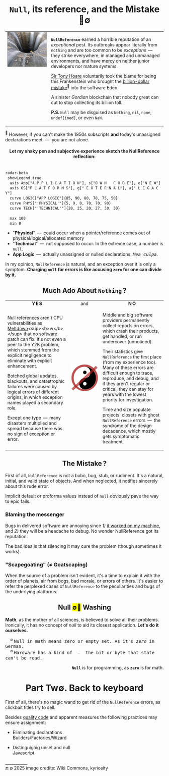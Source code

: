 <h1 align="center"><code>Null</code>, its reference, and the Mistake<br />🔎&empty;</h1>

<table><tr valign="top"><td><picture><img alt="&thinsp; Gibson Dam, Montana - drain (Wiki)" src="../../../../_rsc/_img/photo/build/Gibson_Dam-Montana-drain.jpg" 
   title="&nbsp;Gibson Dam, Montana, drain&#010;Source: Wiki media" /></picture>
</td><td>

**`NullReference`** earned a horrible reputation of an _exceptional_ pest. Its outbreaks appear literally from `nothing` and are too common to be _exceptions_ &thinsp;&mdash;&thinsp; 
they strike everywhere, in managed and unmanaged environments, and have mercy on neither junior developers nor mature systems.

[Sir Tony Hoare](../../quotes/README+/contributors/README.md#tony-hoare) voluntarily took the blame for being this Frankenstein who brought the 
[billion-dollar mistake](https://www.infoq.com/presentations/Null-References-The-Billion-Dollar-Mistake-Tony-Hoare/)<sup>🎥</sup> into the software Eden. 

A sinister _Gordian_ blockchain that nobody great can cut to stop collecting its billion toll.

**P.S.** `Null` may be disguised as `Nothing`, `nil`, `none`, `undef[ined]`, or even `NaN`.

</td></tr></table>

<sup>🎥</sup> However, if you can't make the 1950s subscripts **and** today's unassigned declarations meet &nbsp;&mdash;&nbsp; you are not alone. 

<h4 align="center">Let my shaky pen and subjective experience sketch the NullReference reflection:</h4>

```mermaid

radar-beta
 showLegend true
  axis App["A P P L I C A T I O N"], s["O W N   C O D E"], e["N E W"]
  axis OS["P L A T F O R M S"], g[" E X T E R N A L"], a[" L E G A C Y"]
  curve LOGIC["APP LOGIC"]{85, 90, 80, 70, 75, 50}
  curve PHYS["'PHYSICAL'"]{5, 9, 0, 70, 70, 90}
  curve TECH["'TECHNICAL'"]{20, 25, 20, 27, 30, 30}

  max 100
  min 0
```

* "**Physical**" &thinsp;&mdash;&thinsp; could occur when a pointer/reference comes out of physical/logical/allocated memory
* "**Technical**" &thinsp;&mdash;&thinsp; not supposed to occur. In the extreme case, a number is `null`.
* **App Logic** &thinsp;&mdash;&thinsp; actually unassigned or nulled declarations. _<samp>Mea culpa</samp>_.

In my opinion, `NullReference` is natural, and an exception over it is only a symptom. **Charging `null` for errors is like accusing `zero` for one can divide by it.**

<h2 align="center">Much Ado About <code>Nothing</code>&thinsp;?</h2>

<table><tr></tr><tr align="center"><td width="40%"><b>Y&thinsp;E&thinsp;S</b></td><td width="20%" >and</td><td width="40%" ><b>N&thinsp;O</b></td>
</tr><tr valign="center"><td>
  
Null references aren't CPU vulnerabilities as [Meltdown](https://en.wikipedia.org/wiki/Meltdown_(security_vulnerability))<sup><b>w</b></sup> that no software patch can fix. 
It's not even a peer to the Y2K problem, which stemmed from the explicit negligence to eliminate with explicit enhancement.

Botched global updates, blackouts, and catastrophic failures were caused by logical errors of different origins, in which exception names played a secondary role. 

Except one type &thinsp;&mdash;&thinsp; many disasters multiplied and spread because there was no sign of exception or error.
  
</td><td><picture><img alt="&nbsp; Yin&Yang under null sign" src="../../../../_rsc/_img/signs/YinYangNull.png" /></picture></picture></td><td>

Middle and big software providers permanently collect reports on errors, which crash their products, get handled, or run undercover (unnoticed).

Their statistics give `NullReference` the first place (from my experience too). 
Many of these errors are difficult enough to trace, reproduce, and debug, and if they aren't regular or critical, they can stay for years with the lowest priority for investigation.

Time and size populate projects' closets with ghost `NullReference` errors &thinsp;&mdash;&thinsp; the syndrome of the design decadence, which mostly gets symptomatic treatment.

</td></tr></table>

<h2 align="center">The Mistake&thinsp;?</h2>

First of all, `NullReference` is not a bubo, bug, stub, or rudiment. It's a natural, initial, and valid state of objects. And when neglected, it notifies sincerely about this rude error.

Implicit default or proforma values instead of `null` obviously pave the way to epic fails.

### Blaming the messenger

Bugs in delivered software are annoying since _1)_ [it worked on my machine](../../memes/README+/polyptych_works.md), and _2)_ they will be a headache to debug. No wonder NullReference got its reputation.

The bad idea is that silencing it may cure the problem (though sometimes it works).

### "Scapegoating" (≠ Goatscaping) 

When the source of a problem isn't evident, it's a time to explain it with the order of planets, air from bogs, bad morale, or errors of others. 
It's easier to refer the perplexed cases of `NullReference` to the peculiarities and bugs of the underlying platforms.

<h2 align="center">Null <mark>&empty;🚿</mark> Washing</h2>

**Math**, as the mother of all sciences, is believed to solve all their problems. Ironically, it has no concept of _null_ to aid its closest application. **Let's do it ourselves.**

&nbsp; &nbsp; <sup>&empty;</sup> <samp>Null in math means zero or empty set. As it's _zero_ in German.</samp>\
&nbsp; &nbsp; <sup>&empty;</sup> <samp>Hardware has a kind of &thinsp;&mdash;&thinsp; the bit or byte that state can't be read.</samp>

<p dir="rtl">.<b><code>Null</code></b> is for programming, as <code><b>zero</b></code> is for math</p>

<h1 align = "center">Part Tw&empty;. Back to keyboard</h1>

First of all, there's no magic wand to get rid of the `NullReference` errors, as clickbait titles try to sell.

Besides [quality code](../../../../software/QA/README+/code-quality.md) and apparent measures the following practices may ensure assignment:

+ Eliminating declarations\
Builders/Factories/Wizard

+ Distinguighig unset and null\
Javascript

\___________\
🔚 &empty; 2025  image credits: Wiki Commons, kyriosity
